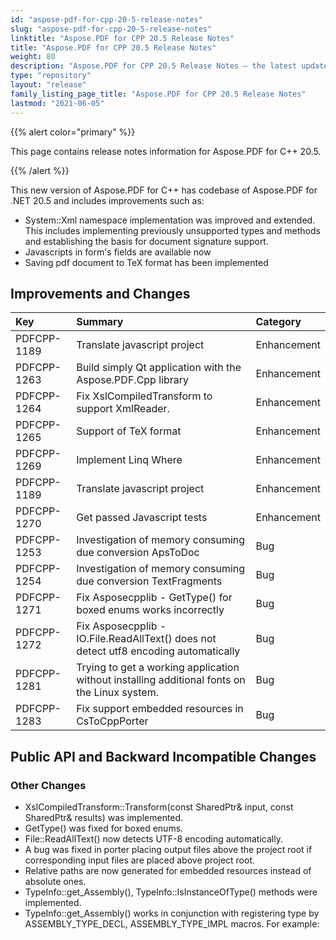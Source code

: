 ```yaml
---
id: "aspose-pdf-for-cpp-20-5-release-notes"
slug: "aspose-pdf-for-cpp-20-5-release-notes"
linktitle: "Aspose.PDF for CPP 20.5 Release Notes"
title: "Aspose.PDF for CPP 20.5 Release Notes"
weight: 80
description: "Aspose.PDF for CPP 20.5 Release Notes – the latest updates and fixes."
type: "repository"
layout: "release"
family_listing_page_title: "Aspose.PDF for CPP 20.5 Release Notes"
lastmod: "2021-06-05"
---
```


{{% alert color="primary" %}}

This page contains release notes information for Aspose.PDF for C++ 20.5.

{{% /alert %}}

This new version of Aspose.PDF for C++ has codebase of Aspose.PDF for .NET 20.5 and includes improvements such as:

 * System::Xml namespace implementation was improved and extended. This includes implementing previously unsupported types and methods and establishing the basis for document signature support.
 * Javascripts in form's fields are available now
 * Saving pdf document to TeX format has been implemented

## **Improvements and Changes**

|**Key**|**Summary**|**Category**|
| :- | :- | :- |
|PDFCPP-1189|Translate javascript project|Enhancement|
|PDFCPP-1263|Build simply Qt application with the Aspose.PDF.Cpp library|Enhancement|
|PDFCPP-1264|Fix XslCompiledTransform to support XmlReader.|Enhancement|
|PDFCPP-1265|Support of TeX format|Enhancement|
|PDFCPP-1269|Implement Linq Where|Enhancement|
|PDFCPP-1189|Translate javascript project|Enhancement|
|PDFCPP-1270|Get passed Javascript tests|Enhancement|
|PDFCPP-1253|Investigation of memory consuming due conversion ApsToDoc|Bug|
|PDFCPP-1254|Investigation of memory consuming due conversion TextFragments|Bug|
|PDFCPP-1271|Fix Asposecpplib - GetType() for boxed enums works incorrectly|Bug|
|PDFCPP-1272|Fix Asposecpplib - IO.File.ReadAllText() does not detect utf8 encoding automatically|Bug|
|PDFCPP-1281|Trying to get a working application without installing additional fonts on the Linux system.|Bug|
|PDFCPP-1283|Fix support embedded resources in CsToCppPorter|Bug|

## **Public API and Backward Incompatible Changes**

### **Other Changes**

 * XslCompiledTransform::Transform(const SharedPtr<XmlReader>& input, const SharedPtr<XmlWriter>& results) was implemented.
 * GetType() was fixed for boxed enums.
 * File::ReadAllText() now detects UTF-8 encoding automatically.
 * A bug was fixed in porter placing output files above the project root if corresponding input files are placed above project root.
 * Relative paths are now generated for embedded resources instead of absolute ones.
 * TypeInfo::get_Assembly(), TypeInfo::IsInstanceOfType() methods were implemented.
 * TypeInfo::get_Assembly() works in conjunction with registering type by ASSEMBLY_TYPE_DECL, ASSEMBLY_TYPE_IMPL macros. For example:

